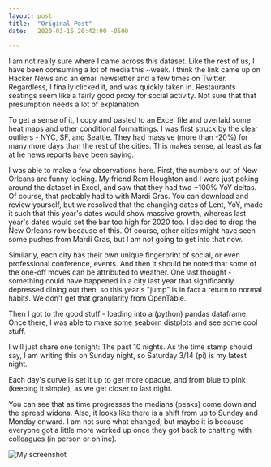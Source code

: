 ```yaml
---
layout: post
title:  "Original Post"
date:   2020-03-15 20:42:00 -0500

---
```


I am not really sure where I came across this dataset. Like the rest of us, I have been consuming a lot of media this ~week. I think the link came up on Hacker News and an email newsletter and a few times on Twitter. Regardless, I finally clicked it, and was quickly taken in. Restaurants seatings seem like a fairly good proxy for social activity. Not sure that that presumption needs a lot of explanation.

To get a sense of it, I copy and pasted to an Excel file and overlaid some heat maps and other conditional formattings. I was first struck by the clear outliers - NYC, SF, and Seattle. They had massive (more than -20%) for many more days than the rest of the cities. This makes sense, at least as far at he news reports have been saying.

I was able to make a few observations here. First, the numbers out of New Orleans are funny looking. My friend Rem Houghton and I were just poking around the dataset in Excel, and saw that they had two +100% YoY deltas. Of course, that probably had to with Mardi Gras. You can download and review yourself, but we resolved that the changing dates of Lent, YoY, made it such that this year's dates would show massive growth, whereas last year's dates would set the bar too high for 2020 too. I decided to drop the New Orleans row because of this. Of course, other cities might have seen some pushes from Mardi Gras, but I am not going to get into that now.

Similarly, each city has their own unique fingerprint of social, or even professional conference, events. And then it should be noted that some of the one-off moves can be attributed to weather. One last thought - something could have happened in a city last year that significantly depressed dining out then, so this year's "jump" is in fact a return to normal habits. We don't get that granularity from OpenTable.

Then I got to the good stuff - loading into a (python) pandas dataframe. Once there, I was able to make some seaborn distplots and see some cool stuff.

I will just share one tonight: The past 10 nights. As the time stamp should say, I am writing this on Sunday night, so Saturday 3/14 (pi) is my latest night.

Each day's curve is set it up to get more opaque, and from blue to pink (keeping it simple), as we get closer to last night.

You can see that as time progresses the medians (peaks) come down and the spread widens. Also, it looks like there is a shift from up to Sunday and Monday onward. I am not sure what changed, but maybe it is because everyone got a little more worked up once they got back to chatting with colleagues (in person or online).

![My screenshot](/assets/314_Last10Days_OpenTable.png)
